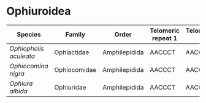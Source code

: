 # Ophiuroidea

| Species | Family | Order | Telomeric repeat 1 | Telomeric repeat 2 | Data type |
| -- | --- | --- | --- | --- | --- |
| *Ophiopholis aculeata* | Ophiactidae | Amphilepidida | AACCCT | AACCCTAACCCT | pacbio |
| *Ophiocomina nigra* | Ophiocomidae | Amphilepidida | AACCCT | AACCCTAACCCT | pacbio |
| *Ophiura albida* | Ophiuridae | Amphilepidida | AACCCT | AACCCTAACCCT | pacbio |
